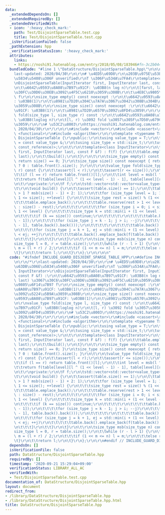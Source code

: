 ```yaml
---
data:
  _extendedDependsOn: []
  _extendedRequiredBy: []
  _extendedVerifiedWith:
  - icon: ':heavy_check_mark:'
    path: Test/DisjointSparseTable.test.cpp
    title: Test/DisjointSparseTable.test.cpp
  _isVerificationFailed: false
  _pathExtension: hpp
  _verificationStatusIcon: ':heavy_check_mark:'
  attributes:
    links:
    - https://noshi91.hatenablog.com/entry/2018/05/08/183946#fn-3c2b044b,
  bundledCode: "#line 1 \"DataStructure/DisjointSparseTable.hpp\"\n\n\n\r\n/*\r\n\
    last-updated: 2020/04/30\r\n\r\n# \u4ED5\u69D8\r\n\u203B\u975E\u53EF\u63DB\u306E\
    \u5834\u5408\u306F unverified\r\nT \u306F\u534A\u7FA4\r\ntemplate<class InputIterator>\r\
    \nDisjointSparseTable(InputIterator first, InputIterator last, const F &f) :\r\
    \n\t\u6642\u9593\u8A08\u7B97\u91CF: \u03B8(n log n)\r\n\t[farst, last) \u3067\u30C6\
    \u30FC\u30D6\u30EB\u3092\u4F5C\u6210\u3059\u308B\r\n\t\u4E8C\u9805\u6F14\u7B97\
    \ f\r\n\r\nsize_type empty() const noexcept :\r\n\t\u6642\u9593\u8A08\u7B97\u91CF\
    : \u03B8(1)\r\n\t\u8981\u7D20\u304C\u7A7A\u3067\u3042\u308B\u304B\u3092\u5224\u5B9A\
    \u3059\u308B\r\n\r\nsize_type size() const noexcept :\r\n\t\u6642\u9593\u8A08\u7B97\
    \u91CF: \u03B8(1)\r\n\t\u8981\u7D20\u6570\u3092\u8FD4\u3059\r\n\r\nvalue_type\
    \ fold(size_type l, size_type r) const :\r\n\t\u6642\u9593\u8A08\u7B97\u91CF:\
    \ \u03B8(loglog n)\r\n\t[l, r) \u3092 fold \u3057\u305F\u7D50\u679C\u3092\u8FD4\
    \u3059\r\n\r\n# \u53C2\u8003\r\nhttps://noshi91.hatenablog.com/entry/2018/05/08/183946#fn-3c2b044b,\
    \ 2020/04/30\r\n*/\r\n\r\n#include <vector>\r\n#include <cassert>\r\n#include\
    \ <functional>\r\n#include <algorithm>\r\n\r\ntemplate <typename T>\r\nstruct\
    \ DisjointSparseTable {\r\npublic:\r\n\tusing value_type = T;\r\n\tusing const_reference\
    \ = const value_type &;\r\n\tusing size_type = std::size_t;\r\n\tusing F = std::function<value_type(const_reference,\
    \ const_reference)>;\r\n\t\r\n\ttemplate<class InputIterator>\r\n\tDisjointSparseTable(InputIterator\
    \ first, InputIterator last, const F &f) : f(f) {\r\n\t\ttable.emplace_back(first,\
    \ last);\r\n\t\tbuild();\r\n\t}\r\n\t\r\n\tsize_type empty() const noexcept {\
    \ return size() == 0; }\r\n\tsize_type size() const noexcept { return table.empty()\
    \ ? 0 : table.front().size(); }\r\n\t\r\n\tvalue_type fold(size_type l, size_type\
    \ r) const {\r\n\t\tassert(l < r);\r\n\t\tassert(r <= size());\r\n\t\t--r;\r\n\
    \t\tif (l == r) return table.front()[l];\r\n\t\tint level = msb(l ^ r) + 1;\r\n\
    \t\treturn f(table[level][l ^ (1 << level - 1) - 1], table[level][r]);\r\n\t}\r\
    \n\t\r\nprivate:\r\n\tF f;\r\n\tstd::vector<std::vector<value_type>> table;\r\n\
    \t\r\n\tvoid build() {\r\n\t\tassert(table.size() == 1);\r\n\t\ttable.reserve(size()\
    \ > 1 ? msb(size() - 1) + 2: 1);\r\n\t\tfor (size_type level = 1; 1 << level -\
    \ 1 <= size(); ++level) {\r\n\t\t\tsize_type rest = size() % (1 << level);\r\n\
    \t\t\ttable.emplace_back();\r\n\t\t\ttable.reserve(rest > 1 << level - 1 ? size()\
    \ : size() - rest);\r\n\t\t\t\r\n\t\t\tfor (size_type i = 0; i < size(); i +=\
    \ 1 << level) {\r\n\t\t\t\tsize_type k = std::min(i + (1 << level - 1), size());\r\
    \n\t\t\t\tif (k == size()) continue;\r\n\t\t\t\t\r\n\t\t\t\ttable.back().emplace_back(table.front()[k\
    \ - 1]);\r\n\t\t\t\tfor (size_type j = k - 1; j > i; --j)\r\n\t\t\t\t\ttable.back().emplace_back(f(table.front()[j\
    \ - 1], table.back().back()));\r\n\t\t\t\t\r\n\t\t\t\ttable.back().emplace_back(table.front()[k]);\r\
    \n\t\t\t\tfor (size_type j = k + 1, ej = std::min(i + (1 << level), size()); j\
    \ < ej; ++j)\r\n\t\t\t\t\ttable.back().emplace_back(f(table.back().back(), table.front()[j]));\r\
    \n\t\t\t}\r\n\t\t}\r\n\t}\r\n\t\r\n\tsize_type msb(size_type n) const {\r\n\t\t\
    size_type l = 0, r = table.size();\r\n\t\twhile (r - l > 1) {\r\n\t\t\tsize_type\
    \ m = (l + r) / 2;\r\n\t\t\tif (1 << m <= n) l = m;\r\n\t\t\telse r = m;\r\n\t\
    \t}\r\n\t\treturn l;\r\n\t}\r\n};\r\n\r\n\n"
  code: "#ifndef INCLUDE_GUARD_DISJOINT_SPARSE_TABLE_HPP\r\n#define INCLUDE_GUARD_DISJOINT_SPARSE_TABLE_HPP\r\
    \n\r\n/*\r\nlast-updated: 2020/04/30\r\n\r\n# \u4ED5\u69D8\r\n\u203B\u975E\u53EF\
    \u63DB\u306E\u5834\u5408\u306F unverified\r\nT \u306F\u534A\u7FA4\r\ntemplate<class\
    \ InputIterator>\r\nDisjointSparseTable(InputIterator first, InputIterator last,\
    \ const F &f) :\r\n\t\u6642\u9593\u8A08\u7B97\u91CF: \u03B8(n log n)\r\n\t[farst,\
    \ last) \u3067\u30C6\u30FC\u30D6\u30EB\u3092\u4F5C\u6210\u3059\u308B\r\n\t\u4E8C\
    \u9805\u6F14\u7B97 f\r\n\r\nsize_type empty() const noexcept :\r\n\t\u6642\u9593\
    \u8A08\u7B97\u91CF: \u03B8(1)\r\n\t\u8981\u7D20\u304C\u7A7A\u3067\u3042\u308B\u304B\
    \u3092\u5224\u5B9A\u3059\u308B\r\n\r\nsize_type size() const noexcept :\r\n\t\u6642\
    \u9593\u8A08\u7B97\u91CF: \u03B8(1)\r\n\t\u8981\u7D20\u6570\u3092\u8FD4\u3059\r\
    \n\r\nvalue_type fold(size_type l, size_type r) const :\r\n\t\u6642\u9593\u8A08\
    \u7B97\u91CF: \u03B8(loglog n)\r\n\t[l, r) \u3092 fold \u3057\u305F\u7D50\u679C\
    \u3092\u8FD4\u3059\r\n\r\n# \u53C2\u8003\r\nhttps://noshi91.hatenablog.com/entry/2018/05/08/183946#fn-3c2b044b,\
    \ 2020/04/30\r\n*/\r\n\r\n#include <vector>\r\n#include <cassert>\r\n#include\
    \ <functional>\r\n#include <algorithm>\r\n\r\ntemplate <typename T>\r\nstruct\
    \ DisjointSparseTable {\r\npublic:\r\n\tusing value_type = T;\r\n\tusing const_reference\
    \ = const value_type &;\r\n\tusing size_type = std::size_t;\r\n\tusing F = std::function<value_type(const_reference,\
    \ const_reference)>;\r\n\t\r\n\ttemplate<class InputIterator>\r\n\tDisjointSparseTable(InputIterator\
    \ first, InputIterator last, const F &f) : f(f) {\r\n\t\ttable.emplace_back(first,\
    \ last);\r\n\t\tbuild();\r\n\t}\r\n\t\r\n\tsize_type empty() const noexcept {\
    \ return size() == 0; }\r\n\tsize_type size() const noexcept { return table.empty()\
    \ ? 0 : table.front().size(); }\r\n\t\r\n\tvalue_type fold(size_type l, size_type\
    \ r) const {\r\n\t\tassert(l < r);\r\n\t\tassert(r <= size());\r\n\t\t--r;\r\n\
    \t\tif (l == r) return table.front()[l];\r\n\t\tint level = msb(l ^ r) + 1;\r\n\
    \t\treturn f(table[level][l ^ (1 << level - 1) - 1], table[level][r]);\r\n\t}\r\
    \n\t\r\nprivate:\r\n\tF f;\r\n\tstd::vector<std::vector<value_type>> table;\r\n\
    \t\r\n\tvoid build() {\r\n\t\tassert(table.size() == 1);\r\n\t\ttable.reserve(size()\
    \ > 1 ? msb(size() - 1) + 2: 1);\r\n\t\tfor (size_type level = 1; 1 << level -\
    \ 1 <= size(); ++level) {\r\n\t\t\tsize_type rest = size() % (1 << level);\r\n\
    \t\t\ttable.emplace_back();\r\n\t\t\ttable.reserve(rest > 1 << level - 1 ? size()\
    \ : size() - rest);\r\n\t\t\t\r\n\t\t\tfor (size_type i = 0; i < size(); i +=\
    \ 1 << level) {\r\n\t\t\t\tsize_type k = std::min(i + (1 << level - 1), size());\r\
    \n\t\t\t\tif (k == size()) continue;\r\n\t\t\t\t\r\n\t\t\t\ttable.back().emplace_back(table.front()[k\
    \ - 1]);\r\n\t\t\t\tfor (size_type j = k - 1; j > i; --j)\r\n\t\t\t\t\ttable.back().emplace_back(f(table.front()[j\
    \ - 1], table.back().back()));\r\n\t\t\t\t\r\n\t\t\t\ttable.back().emplace_back(table.front()[k]);\r\
    \n\t\t\t\tfor (size_type j = k + 1, ej = std::min(i + (1 << level), size()); j\
    \ < ej; ++j)\r\n\t\t\t\t\ttable.back().emplace_back(f(table.back().back(), table.front()[j]));\r\
    \n\t\t\t}\r\n\t\t}\r\n\t}\r\n\t\r\n\tsize_type msb(size_type n) const {\r\n\t\t\
    size_type l = 0, r = table.size();\r\n\t\twhile (r - l > 1) {\r\n\t\t\tsize_type\
    \ m = (l + r) / 2;\r\n\t\t\tif (1 << m <= n) l = m;\r\n\t\t\telse r = m;\r\n\t\
    \t}\r\n\t\treturn l;\r\n\t}\r\n};\r\n\r\n#endif // INCLUDE_GUARD_DISJOINT_SPARSE_TABLE_HPP"
  dependsOn: []
  isVerificationFile: false
  path: DataStructure/DisjointSparseTable.hpp
  requiredBy: []
  timestamp: '2020-09-21 15:29:04+09:00'
  verificationStatus: LIBRARY_ALL_AC
  verifiedWith:
  - Test/DisjointSparseTable.test.cpp
documentation_of: DataStructure/DisjointSparseTable.hpp
layout: document
redirect_from:
- /library/DataStructure/DisjointSparseTable.hpp
- /library/DataStructure/DisjointSparseTable.hpp.html
title: DataStructure/DisjointSparseTable.hpp
---
```

